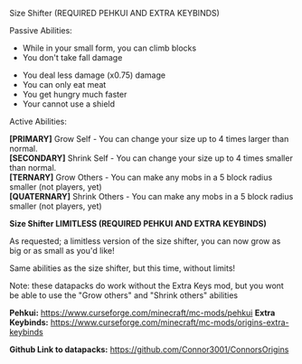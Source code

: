 Size Shifter (REQUIRED PEHKUI AND EXTRA KEYBINDS)

Passive Abilities:
+  While in your small form, you can climb blocks
+  You don't take fall damage
-  You deal less damage (x0.75) damage
-  You can only eat meat
-  You get hungry much faster
-  Your cannot use a shield

Active Abilities:

**[PRIMARY]** Grow Self - You can change your size up to 4 times larger than normal.  
**[SECONDARY]** Shrink Self - You can change your size up to 4 times smaller than normal.  
**[TERNARY]** Grow Others - You can make any mobs in a 5 block radius smaller (not players, yet)  
**[QUATERNARY]** Shrink Others - You can make any mobs in a 5 block radius smaller (not players, yet)  

**Size Shifter LIMITLESS (REQUIRED PEHKUI AND EXTRA KEYBINDS)**

As requested; a limitless version of the size shifter, you can now grow as big or as small as you'd like!

Same abilities as the size shifter, but this time, without limits!

Note:
these datapacks do work without the Extra Keys mod, but you wont be able to use the "Grow others" and "Shrink others" abilities

**Pehkui:**
https://www.curseforge.com/minecraft/mc-mods/pehkui
**Extra Keybinds:**
https://www.curseforge.com/minecraft/mc-mods/origins-extra-keybinds

**Github Link to datapacks:**
https://github.com/Connor3001/ConnorsOrigins
